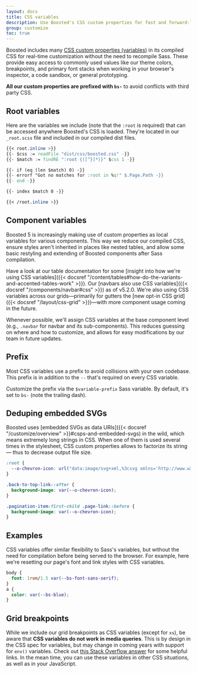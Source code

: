 ```yaml
---
layout: docs
title: CSS variables
description: Use Boosted's CSS custom properties for fast and forward-looking design and development.
group: customize
toc: true
---
```


Boosted includes many [CSS custom properties (variables)](https://developer.mozilla.org/en-US/docs/Web/CSS/Using_CSS_custom_properties) in its compiled CSS for real-time customization without the need to recompile Sass. These provide easy access to commonly used values like our theme colors, breakpoints, and primary font stacks when working in your browser's inspector, a code sandbox, or general prototyping.

**All our custom properties are prefixed with `bs-`** to avoid conflicts with third party CSS.

## Root variables

Here are the variables we include (note that the `:root` is required) that can be accessed anywhere Boosted's CSS is loaded. They're located in our `_root.scss` file and included in our compiled dist files.

```css
{{< root.inline >}}
{{- $css := readFile "dist/css/boosted.css" -}}
{{- $match := findRE ":root {([^}]*)}" $css 1 -}}

{{- if (eq (len $match) 0) -}}
{{- errorf "Got no matches for :root in %q!" $.Page.Path -}}
{{- end -}}

{{- index $match 0 -}}

{{< /root.inline >}}
```

## Component variables

Boosted 5 is increasingly making use of custom properties as local variables for various components. This way we reduce our compiled CSS, ensure styles aren't inherited in places like nested tables, and allow some basic restyling and extending of Boosted components after Sass compilation.

Have a look at our table documentation for some [insight into how we're using CSS variables]({{< docsref "/content/tables#how-do-the-variants-and-accented-tables-work" >}}). Our [navbars also use CSS variables]({{< docsref "/components/navbar#css" >}}) as of v5.2.0. We're also using CSS variables across our grids—primarily for gutters the [new opt-in CSS grid]({{< docsref "/layout/css-grid" >}})—with more component usage coming in the future.

Whenever possible, we'll assign CSS variables at the base component level (e.g., `.navbar` for navbar and its sub-components). This reduces guessing on where and how to customize, and allows for easy modifications by our team in future updates.

## Prefix

Most CSS variables use a prefix to avoid collisions with your own codebase. This prefix is in addition to the `--` that's required on every CSS variable.

Customize the prefix via the `$variable-prefix` Sass variable. By default, it's set to `bs-` (note the trailing dash).

<!-- Boosted mod -->
## Deduping embedded SVGs

Boosted uses [embedded SVGs as data URIs]({{< docsref "/customize/overview" >}}#csps-and-embedded-svgs) in the wild, which means extremely long strings in CSS. When one of them is used several times in the stylesheet, CSS custom properties allows to factorize its string— thus to decrease output file size.

```css
:root {
  --o-chevron-icon: url("data:image/svg+xml,%3csvg xmlns='http://www.w3.org/2000/svg' viewBox='0 0 9 14'%3e%3cpath d='M9 2L7 0 0 7l7 7 2-2-5-5 5-5z'/%3e%3c/svg%3e");
}

.back-to-top-link::after {
  background-image: var(--o-chevron-icon);
}

.pagination-item:first-child .page-link::before {
  background-image: var(--o-chevron-icon);
}
```
<!-- End mod -->

## Examples

CSS variables offer similar flexibility to Sass's variables, but without the need for compilation before being served to the browser. For example, here we're resetting our page's font and link styles with CSS variables.

```css
body {
  font: 1rem/1.5 var(--bs-font-sans-serif);
}
a {
  color: var(--bs-blue);
}
```

## Grid breakpoints

While we include our grid breakpoints as CSS variables (except for `xs`), be aware that **CSS variables do not work in media queries**. This is by design in the CSS spec for variables, but may change in coming years with support for `env()` variables. Check out [this Stack Overflow answer](https://stackoverflow.com/a/47212942) for some helpful links. In the mean time, you can use these variables in other CSS situations, as well as in your JavaScript.
